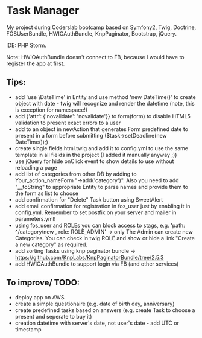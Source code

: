 Task Manager
============
My project during Coderslab bootcamp based on Symfony2, Twig, Doctrine, FOSUserBundle, HWIOAuthBundle, KnpPaginator, Bootstrap, jQuery.

IDE: PHP Storm.

Note: HWIOAuthBundle doesn't connect to FB, because I would have to register the app at first.

## Tips:
- add 'use \DateTime' in Entity and use method 'new DateTime()' to create object with date - twig will recognize and render the datetime (note, this is exception for namespace!)
- add {'attr': {'novalidate': 'novalidate'}} to form(form) to disable HTML5 validation to present exact errors to a user
- add to an object in newAction that generates Form predefined date to present in a form before submitting ($task->setDeadline(new DateTime());)
- create single fields.html.twig and add it to config.yml to use the same template in all fields in the project (I added it manually anyway ;))
- use jQuery for hide onClick event to show details to use without reloading a page
- add list of categories from other DB by adding to Your_action_nameForm "->add('category')". Also you need to add "__toString" to appropriate Entity to parse names and provide them to the form as list to choose
- add confirmation for "Delete" Task button using SweetAlert
- add email confirmation for registration in fos_user just by enabling it in config.yml. Remember to set postfix on your server and mailer in parameters.yml!
- using fos_user and ROLEs you can block access to stags, e.g. 'path: ^/category/new , role: ROLE_ADMIN' -> only The Admin can create new Categories. You can check in twig ROLE and show or hide a link "Create a new category" as required.
- add sorting Tasks using knp paginator bundle -> https://github.com/KnpLabs/KnpPaginatorBundle/tree/2.5.3 
- add HWIOAuthBundle to support login via FB (and other services)

## To improve/ TODO:
- deploy app on AWS
- create a simple questionaire (e.g. date of birth day, anniversary)
- create predefined tasks based on answers (e.g. create Task to choose a present and seperate to buy it)
- creation datetime with server's date, not user's date - add UTC or timestamp

